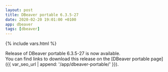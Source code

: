 ```yaml
---
layout: post
title: DBeaver portable 6.3.5-27
date: 2020-02-20 19:01:00 +0100
app: dbeaver
tags: [dbeaver]
---
```

{% include vars.html %}

Release of DBeaver portable 6.3.5-27 is now available.<br />
You can find links to download this release on the [DBeaver portable page]({{ var_seo_url | append: '/app/dbeaver-portable/' }}).
